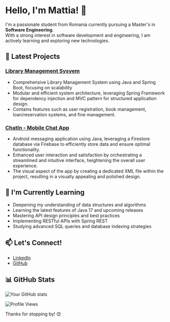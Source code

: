 # Hello, I'm Mattia! 👋


I'm a passionate student from Romania currently pursuing a Master's in **Software Engineering**.  
With a strong interest in software development and engineering, I am actively learning and exploring new technologies.


## 🚀 Latest Projects

### [Library Management Sysyem](https://github.com/MattiaIojica/LibraryManagementSystem)
- Comprehensive Library Management System using Java and Spring Boot, focusing on scalability
- Modular and efficient system architecture, leveraging Spring Framework for dependency injection and MVC
pattern for structured application design.
- Contains features such as user registration, book management, loan/reservation systems, and fine management.

### [ChatIn - Mobile Chat App](https://github.com/MattiaIojica/ChatIn)
- Android messaging application using Java, leveraging a Firestore database via Firebase to efficiently store data
and ensure optimal functionality.
- Enhanced user interaction and satisfaction by orchestrating a streamlined and intuitive interface, heightening
the overall user experience.
- The visual aspect of the app by creating a dedicated XML file within the project, resulting in a visually appealing
and polished design.


## 🌱 I'm Currently Learning

- Deepening my understanding of data structures and algorithms
- Learning the latest features of Java 17 and upcoming releases
- Mastering API design principles and best practices
- Implementing RESTful APIs with Spring REST
- Studying advanced SQL queries and database indexing strategies

## 📫 Let's Connect!

- [LinkedIn](https://www.linkedin.com/in/mattiaiojica/)
- [GitHub](https://github.com/mattiaiojica)

## 📊 GitHub Stats

![Your GitHub stats](https://github-readme-stats.vercel.app/api?username=mattiaiojica&show_icons=true&count_private=true&hide=issues&theme=radical)

![Profile Views](https://komarev.com/ghpvc/?username=mattiaiojica&color=blueviolet)


Thanks for stopping by! 😊
